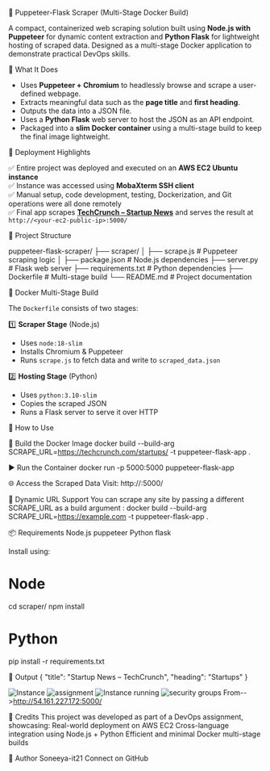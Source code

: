🧠 Puppeteer-Flask Scraper (Multi-Stage Docker Build)

A compact, containerized web scraping solution built using **Node.js with Puppeteer** for dynamic content extraction and **Python Flask** for lightweight hosting of scraped data. Designed as a multi-stage Docker application to demonstrate practical DevOps skills.

🔧 What It Does

- Uses **Puppeteer + Chromium** to headlessly browse and scrape a user-defined webpage.
- Extracts meaningful data such as the **page title** and **first heading**.
- Outputs the data into a JSON file.
- Uses a **Python Flask** web server to host the JSON as an API endpoint.
- Packaged into a **slim Docker container** using a multi-stage build to keep the final image lightweight.

🚀 Deployment Highlights

✅ Entire project was deployed and executed on an **AWS EC2 Ubuntu instance**  
✅ Instance was accessed using **MobaXterm SSH client**  
✅ Manual setup, code development, testing, Dockerization, and Git operations were all done remotely  
✅ Final app scrapes **[TechCrunch – Startup News](https://techcrunch.com/startups/)** and serves the result at `http://<your-ec2-public-ip>:5000/`


📁 Project Structure

puppeteer-flask-scraper/ 
├── scraper/ 
│ ├── scrape.js # Puppeteer scraping logic 
│ ├── package.json # Node.js dependencies 
├── server.py # Flask web server 
├── requirements.txt # Python dependencies 
├── Dockerfile # Multi-stage build 
└── README.md # Project documentation


🐳 Docker Multi-Stage Build

The `Dockerfile` consists of two stages:

1️⃣ **Scraper Stage** (Node.js)
- Uses `node:18-slim`
- Installs Chromium & Puppeteer
- Runs `scrape.js` to fetch data and write to `scraped_data.json`

2️⃣ **Hosting Stage** (Python)
- Uses `python:3.10-slim`
- Copies the scraped JSON
- Runs a Flask server to serve it over HTTP


📝 How to Use

🔨 Build the Docker Image
docker build --build-arg SCRAPE_URL=https://techcrunch.com/startups/ -t puppeteer-flask-app .

▶️ Run the Container
docker run -p 5000:5000 puppeteer-flask-app

🌐 Access the Scraped Data
Visit: http://<your-ec2-public-ip>:5000/

🔄 Dynamic URL Support
You can scrape any site by passing a different SCRAPE_URL as a build argument : docker build --build-arg SCRAPE_URL=https://example.com -t puppeteer-flask-app .


📦 Requirements
Node.js
puppeteer
Python
flask

Install using:
# Node
cd scraper/
npm install

# Python
pip install -r requirements.txt

📸 Output
{
  "title": "Startup News – TechCrunch",
  "heading": "Startups"
}

![Instance](https://github.com/user-attachments/assets/6e71f54e-710e-402e-aa7f-04acb0191372)
![assignment](https://github.com/user-attachments/assets/4aaff107-889b-4be0-96ab-2d8e4f382bb7)
![Instance running](https://github.com/user-attachments/assets/77b52317-0984-4a66-b367-a6784ce21db7)
![security groups](https://github.com/user-attachments/assets/49e3bb4c-cfeb-4810-abb7-abefc8ad8681)
From-->http://54.161.227.172:5000/

🤝 Credits
This project was developed as part of a DevOps assignment, showcasing:
Real-world deployment on AWS EC2
Cross-language integration using Node.js + Python
Efficient and minimal Docker multi-stage builds

🧠 Author
Soneeya-it21
Connect on GitHub

